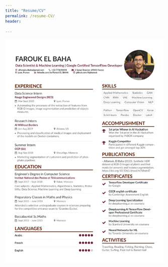 ```yaml
---
title: "Resume/CV"
permalink: /resume-CV/
header:
  
---
```


<a href="/pdfs/CV_alpha_updated.pdf" class="image fit"><img src="/images/certificates-images/CV_alpha_updated_page-0001.jpg" alt=""></a>

